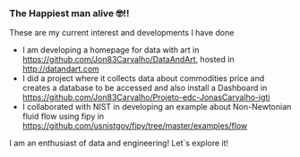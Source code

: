 ### The Happiest man alive 🤓!!



These are my current interest and developments I have done

- I am developing a homepage for data with art in https://github.com/Jon83Carvalho/DataAndArt, hosted in http://datandart.com
- I did a project where it collects data about commodities price and creates a database to be accessed and also install a Dashboard in https://github.com/Jon83Carvalho/Projeto-edc-JonasCarvalho-igti
- I collaborated with NIST in developing an example about Non-Newtonian fluid flow using fipy in https://github.com/usnistgov/fipy/tree/master/examples/flow

I am an enthusiast of data and engineering! Let´s explore it!
